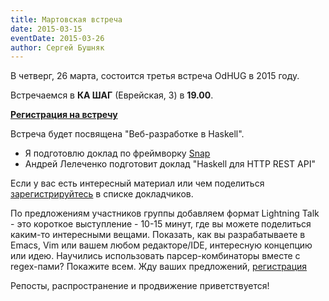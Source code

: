 ```yaml
---
title: Мартовская встреча
date: 2015-03-15
eventDate: 2015-03-26
author: Сергей Бушняк
---
```


В четверг, 26 марта, состоится третья встреча OdHUG в 2015 году.

Встречаемся в **КА ШАГ** (Еврейская, 3) в **19.00**.

[**Регистрация на встречу**](https://docs.google.com/forms/d/1lxv2QmP7IfQtWCF2vx7lo7BveogqCsg616WbFLnf7t0/viewform)

Встреча будет посвящена "Веб-разработке в Haskell". 

- Я подготовлю доклад по фреймворку [Snap](http://snapframework.com/)
- Андрей Лелеченко подготовит доклад "Haskell для HTTP REST API"

Если у вас есть интересный материал или чем поделиться [зарегистрируйтесь](https://docs.google.com/forms/d/1X52TCJ2yar8EP9O9E3GMqOreMLO9H631X_gGQeueAA8/) в списке докладчиков.

По предложениям участников группы добавляем формат Lightning Talk - это короткое выступление - 10-15 минут, где вы можете поделиться каким-то интересными вещами. Показать, как вы разрабатываете в Emacs, Vim или вашем любом редакторе/IDE, интересную концепцию или идею. Научились использовать парсер-комбинаторы вместе с regex-пами? Покажите всем. Жду ваших предложений, [регистрация](https://docs.google.com/forms/d/11UjvTaux2CbhnZinpUfhYo5VweyUFsHVFmWG0QYXj58/viewform)

Репосты, распространение и продвижение приветствуется!


